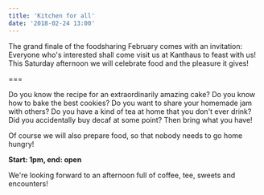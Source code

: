 ```yaml
---
title: 'Kitchen for all'
date: '2018-02-24 13:00'
---
```


The grand finale of the foodsharing February comes with an invitation: Everyone who's interested shall come visit us at Kanthaus to feast with us!
This Saturday afternoon we will celebrate food and the pleasure it gives!

===

Do you know the recipe for an extraordinarily amazing cake?
Do you know how to bake the best cookies?
Do you want to share your homemade jam with others?
Do you have a kind of tea at home that you don't ever drink?
Did you accidentally buy decaf at some point?
Then bring what you have!

Of course we will also prepare food, so that nobody needs to go home hungry!

**Start: 1pm, end: open**

We're looking forward to an afternoon full of coffee, tee, sweets and encounters!

